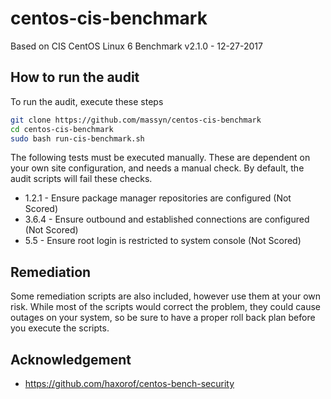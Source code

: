 # centos-cis-benchmark
Based on CIS CentOS Linux 6 Benchmark
v2.1.0 - 12-27-2017

## How to run the audit
To run the audit, execute these steps

```bash
git clone https://github.com/massyn/centos-cis-benchmark
cd centos-cis-benchmark
sudo bash run-cis-benchmark.sh
```
The following tests must be executed manually.  These are dependent on your own site configuration, and needs a manual check.  By default, the audit scripts will fail these checks.

* 1.2.1 - Ensure package manager repositories are configured (Not Scored)
* 3.6.4 - Ensure outbound and established connections are configured (Not Scored)
* 5.5 - Ensure root login is restricted to system console (Not Scored)

## Remediation
Some remediation scripts are also included, however use them at your own risk.  While most of the scripts would correct the problem, they could cause outages on your system, so be sure to have a proper roll back plan before you execute the scripts.

## Acknowledgement
* https://github.com/haxorof/centos-bench-security
